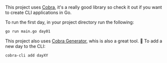 This project uses [Cobra](https://github.com/spf13/cobra), it's a really good library so check it out if you want to create CLI applications in Go.

To run the first day, in your project directory run the following:
```bash
go run main.go day01
```

This project also uses [Cobra Generator](https://github.com/spf13/cobra-cli), whis is also a great tool. 🙂
To add a new day to the CLI:
```bash
cobra-cli add dayXY
```
